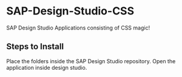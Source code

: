SAP-Design-Studio-CSS
=====================

SAP Design Studio Applications consisting of CSS magic!

Steps to Install
-----------------

Place the folders inside the SAP Design Studio repository.
Open the application inside design studio.



